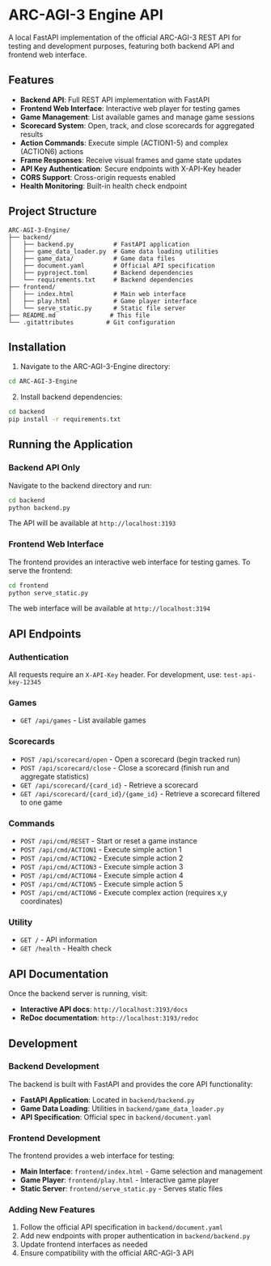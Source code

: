 # ARC-AGI-3 Engine API

A local FastAPI implementation of the official ARC-AGI-3 REST API for testing and development purposes, featuring both backend API and frontend web interface.

## Features

- **Backend API**: Full REST API implementation with FastAPI
- **Frontend Web Interface**: Interactive web player for testing games
- **Game Management**: List available games and manage game sessions
- **Scorecard System**: Open, track, and close scorecards for aggregated results
- **Action Commands**: Execute simple (ACTION1-5) and complex (ACTION6) actions
- **Frame Responses**: Receive visual frames and game state updates
- **API Key Authentication**: Secure endpoints with X-API-Key header
- **CORS Support**: Cross-origin requests enabled
- **Health Monitoring**: Built-in health check endpoint

## Project Structure

```
ARC-AGI-3-Engine/
├── backend/
│   ├── backend.py           # FastAPI application
│   ├── game_data_loader.py  # Game data loading utilities
│   ├── game_data/           # Game data files
│   ├── document.yaml        # Official API specification
│   ├── pyproject.toml       # Backend dependencies
│   └── requirements.txt     # Backend dependencies
├── frontend/
│   ├── index.html           # Main web interface
│   ├── play.html            # Game player interface
│   └── serve_static.py      # Static file server
├── README.md               # This file
└── .gitattributes         # Git configuration
```

## Installation

1. Navigate to the ARC-AGI-3-Engine directory:
```bash
cd ARC-AGI-3-Engine
```

2. Install backend dependencies:
```bash
cd backend
pip install -r requirements.txt
```

## Running the Application

### Backend API Only

Navigate to the backend directory and run:
```bash
cd backend
python backend.py
```

The API will be available at `http://localhost:3193`

### Frontend Web Interface

The frontend provides an interactive web interface for testing games. To serve the frontend:

```bash
cd frontend
python serve_static.py
```

The web interface will be available at `http://localhost:3194`


## API Endpoints

### Authentication
All requests require an `X-API-Key` header. For development, use: `test-api-key-12345`

### Games
- `GET /api/games` - List available games

### Scorecards
- `POST /api/scorecard/open` - Open a scorecard (begin tracked run)
- `POST /api/scorecard/close` - Close a scorecard (finish run and aggregate statistics)
- `GET /api/scorecard/{card_id}` - Retrieve a scorecard
- `GET /api/scorecard/{card_id}/{game_id}` - Retrieve a scorecard filtered to one game

### Commands
- `POST /api/cmd/RESET` - Start or reset a game instance
- `POST /api/cmd/ACTION1` - Execute simple action 1
- `POST /api/cmd/ACTION2` - Execute simple action 2
- `POST /api/cmd/ACTION3` - Execute simple action 3
- `POST /api/cmd/ACTION4` - Execute simple action 4
- `POST /api/cmd/ACTION5` - Execute simple action 5
- `POST /api/cmd/ACTION6` - Execute complex action (requires x,y coordinates)

### Utility
- `GET /` - API information
- `GET /health` - Health check

## API Documentation

Once the backend server is running, visit:
- **Interactive API docs**: `http://localhost:3193/docs`
- **ReDoc documentation**: `http://localhost:3193/redoc`



## Development

### Backend Development

The backend is built with FastAPI and provides the core API functionality:

- **FastAPI Application**: Located in `backend/backend.py`
- **Game Data Loading**: Utilities in `backend/game_data_loader.py`
- **API Specification**: Official spec in `backend/document.yaml`

### Frontend Development

The frontend provides a web interface for testing:

- **Main Interface**: `frontend/index.html` - Game selection and management
- **Game Player**: `frontend/play.html` - Interactive game player
- **Static Server**: `frontend/serve_static.py` - Serves static files

### Adding New Features

1. Follow the official API specification in `backend/document.yaml`
2. Add new endpoints with proper authentication in `backend/backend.py`
3. Update frontend interfaces as needed
4. Ensure compatibility with the official ARC-AGI-3 API

